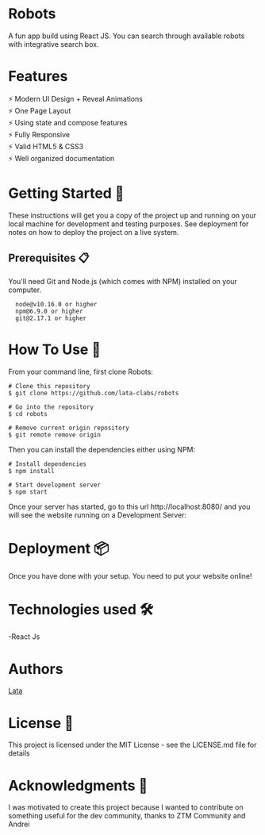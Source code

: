 # Robots
A fun app build using React JS. You can search through available robots with integrative search box.
# Features
  ⚡️ Modern UI Design + Reveal Animations <br/>
  ⚡️ One Page Layout<br/>
  ⚡️ Using state and compose features<br/>
  ⚡️ Fully Responsive<br/>
  ⚡️ Valid HTML5 & CSS3<br/>
  ⚡️ Well organized documentation<br/>
  
# Getting Started 🚀
These instructions will get you a copy of the project up and running on your local machine for development and testing purposes. See deployment for notes on how to deploy the project on a live system.

## Prerequisites 📋
You'll need Git and Node.js (which comes with NPM) installed on your computer.
```
  node@v10.16.0 or higher
  npm@6.9.0 or higher
  git@2.17.1 or higher
```
# How To Use 🔧
From your command line, first clone Robots:

```
# Clone this repository
$ git clone https://github.com/lata-clabs/robots

# Go into the repository
$ cd robots

# Remove current origin repository
$ git remote remove origin
```
Then you can install the dependencies either using NPM:

```
# Install dependencies
$ npm install

# Start development server
$ npm start
```

Once your server has started, go to this url http://localhost:8080/ and you will see the website running on a Development Server:

# Deployment 📦
Once you have done with your setup. You need to put your website online!

# Technologies used 🛠️
-React Js

# Authors
[Lata](https://github.com/lata-clabs)

# License 📄
This project is licensed under the MIT License - see the LICENSE.md file for details

# Acknowledgments 🎁
I was motivated to create this project because I wanted to contribute on something useful for the dev community, thanks to ZTM Community and Andrei
